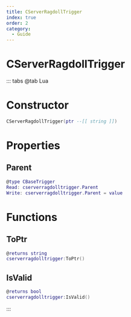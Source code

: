 ```yaml
---
title: CServerRagdollTrigger
index: true
order: 2
category:
  - Guide
---
```


# CServerRagdollTrigger

::: tabs
@tab Lua
# Constructor
```lua
CServerRagdollTrigger(ptr --[[ string ]])
```
# Properties
## Parent 
```lua
@type CBaseTrigger
Read: cserverragdolltrigger.Parent
Write: cserverragdolltrigger.Parent = value
```
# Functions
## ToPtr
```lua
@returns string
cserverragdolltrigger:ToPtr()
```
## IsValid
```lua
@returns bool
cserverragdolltrigger:IsValid()
```

:::